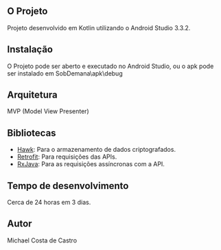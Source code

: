 ## O Projeto

Projeto desenvolvido em Kotlin utilizando o Android Studio 3.3.2.

## Instalação

O Projeto pode ser aberto e executado no Android Studio, ou o apk pode ser instalado em SobDemana\apk\debug

## Arquitetura

MVP (Model View Presenter)

## Bibliotecas

- [Hawk](https://github.com/orhanobut/hawk): Para o armazenamento de dados criptografados.
- [Retrofit](https://square.github.io/retrofit/): Para requisições das APIs.
- [RxJava](https://github.com/ReactiveX/RxJava): Para as requisições assíncronas com a API.

## Tempo de desenvolvimento

Cerca de 24 horas em 3 dias.

## Autor

Michael Costa de Castro
